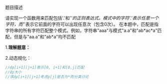 题目描述

请实现一个函数用来匹配包括'.'和'*'的正则表达式。模式中的字符'.'表示任意一个字符，而'*'表示它前面的字符可以出现任意次（包含0次）。 在本题中，匹配是指字符串的所有字符匹配整个模式。例如，字符串"aaa"与模式"a.a"和"ab\*ac\*a"匹配，但是与"aa.a"和"ab*a"均不匹配



1.**理解题意：**

2.动态规化：

``````c++
//dp[i+1][j+1]表示[0, i+1]和[0,j]匹配
//dp大小
//求dp[i+1][j+1]考虑p[j]是否为*而分类讨论
``````

